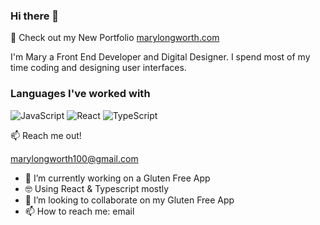 ### Hi there 👋

🚀 Check out my New Portfolio <a href="https://marylongworth.com/">marylongworth.com</a>

I'm Mary a Front End Developer and Digital Designer. I spend most of my time coding and designing user interfaces.


<h3 align="left">Languages I've worked with</h3>
<p align="left">
   <img src="https://camo.githubusercontent.com/37b80ac651126c4adcd40cdd119abee60bf235cd3dd5c46378b46432899ead28/68747470733a2f2f696d672e736869656c64732e696f2f62616467652f2d4a6176617363726970742d4630444234463f7374796c653d666f722d7468652d6261646765266c6162656c436f6c6f723d626c61636b266c6f676f3d6a617661736372697074266c6f676f436f6c6f723d463044423446" alt="JavaScript">
  <img src="https://camo.githubusercontent.com/3356d10dd79f916a84ae5dba4c297fcc1a4b01bea6a2a46c7e7a7797c6a22d0f/68747470733a2f2f696d672e736869656c64732e696f2f62616467652f2d52656163742d3631444246423f7374796c653d666f722d7468652d6261646765266c6162656c436f6c6f723d626c61636b266c6f676f3d7265616374266c6f676f436f6c6f723d363144424642" alt="React">
  <img src="https://camo.githubusercontent.com/7ba76e0c2e521262b5780dddf087c5987fd0cf958c5be30a599f3ab97cca99e0/68747470733a2f2f696d672e736869656c64732e696f2f62616467652f2d547970657363726970742d3030376163633f7374796c653d666f722d7468652d6261646765266c6162656c436f6c6f723d626c61636b266c6f676f3d74797065736372697074266c6f676f436f6c6f723d303037616363" alt="TypeScript">
</p>

📫 Reach me out!

marylongworth100@gmail.com

- 🔭 I’m currently working on a Gluten Free App
- 🤓 Using React & Typescript mostly
- 👯 I’m looking to collaborate on my Gluten Free App
- 📫 How to reach me: email





